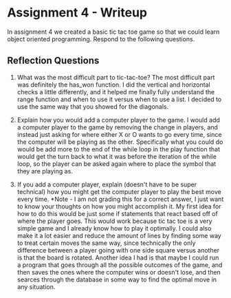 # Assignment 4 - Writeup

In assignment 4 we created a basic tic tac toe game so that we could learn object oriented programming. Respond to the following questions.

## Reflection Questions

1. What was the most difficult part to tic-tac-toe?
    The most difficult part was definitely the has_won function. I did the vertical and horizontal checks a little differently, and it helped me finally fully understand the range function and when to use it versus when to use a list. I decided to use the same way that you showed for the diagonals.

2. Explain how you would add a computer player to the game.
    I would add a computer player to the game by removing the change in players, and instead just asking for where either X or O wants to go every time, since the computer will be playing as the other. Specifically what you could do would be add more to the end of the while loop in the play function that would get the turn back to what it was before the iteration of the while loop, so the player can be asked again where to place the symbol that they are playing as.

3. If you add a computer player, explain (doesn't have to be super technical) how you might get the computer player to play the best move every time. *Note - I am not grading this for a correct answer, I just want to know your thoughts on how you might accomplish it.
    My first idea for how to do this would be just some if statements that react based off of where the player goes. This would work because tic tac toe is a very simple game and I already know how to play it optimally. I could also make it a lot easier and reduce the amount of lines by finding some way to treat certain moves the same way, since technically the only difference between a player going with one side square versus another is that the board is rotated. Another idea I had is that maybe I could run a program that goes through all the possible outcomes of the game, and then saves the ones where the computer wins or doesn't lose, and then searces through the database in some way to find the optimal move in any situation.